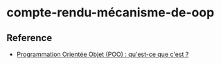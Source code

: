 # compte-rendu-mécanisme-de-oop

## Reference

- [Programmation Orientée Objet (POO) : qu'est-ce que c'est ?](https://blog.hubspot.fr/website/programmation-orientee-objet)